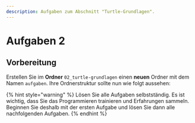 ```yaml
---
description: Aufgaben zum Abschnitt "Turtle-Grundlagen".
---
```


# Aufgaben 2

## Vorbereitung

Erstellen Sie im **Ordner** `02_turtle-grundlagen` einen **neuen** Ordner mit dem Namen `aufgaben`. Ihre Ordnerstruktur sollte nun wie folgt aussehen:

{% hint style="warning" %}
Lösen Sie alle Aufgaben selbstständig. Es ist wichtig, dass Sie das Programmieren trainieren und Erfahrungen sammeln. Beginnen Sie deshalb mit der ersten Aufgabe und lösen Sie dann alle nachfolgenden Aufgaben.
{% endhint %}
